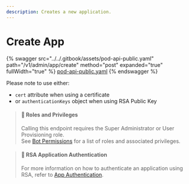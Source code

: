```yaml
---
description: Creates a new application.
---
```


# Create App

{% swagger src="../../.gitbook/assets/pod-api-public.yaml" path="/v1/admin/app/create" method="post" expanded="true" fullWidth="true" %}
[pod-api-public.yaml](../../.gitbook/assets/pod-api-public.yaml)
{% endswagger %}

Please note to use either:

* `cert` attribute when using a certificate
* or `authenticationKeys` object when using RSA Public Key

> #### 🚧 Roles and Privileges
>
> Calling this endpoint requires the Super Administrator or User Provisioning role.\
> See [Bot Permissions](https://docs.developers.symphony.com/building-bots-on-symphony/configuration/bot-permissions) for a list of roles and associated privileges.

> #### 📘 RSA Application Authentication
>
> For more information on how to authenticate an application using RSA, refer to [App Authentication](https://docs.developers.symphony.com/building-extension-applications-on-symphony/app-authentication).
